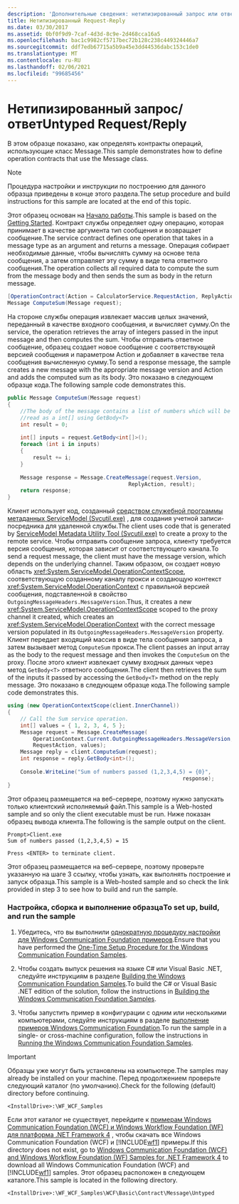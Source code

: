 ```yaml
---
description: 'Дополнительные сведения: нетипизированный запрос или ответ'
title: Нетипизированный Request-Reply
ms.date: 03/30/2017
ms.assetid: 0bf0f9d9-7caf-4d3d-8c9e-2d468cca16a5
ms.openlocfilehash: bac1c9982cf5717bec72b128c238c449324446a7
ms.sourcegitcommit: ddf7edb67715a5b9a45e3dd44536dabc153c1de0
ms.translationtype: MT
ms.contentlocale: ru-RU
ms.lasthandoff: 02/06/2021
ms.locfileid: "99685456"
---
```

# <a name="untyped-requestreply"></a><span data-ttu-id="560b5-103">Нетипизированный запрос/ответ</span><span class="sxs-lookup"><span data-stu-id="560b5-103">Untyped Request/Reply</span></span>

<span data-ttu-id="560b5-104">В этом образце показано, как определять контракты операций, использующие класс Message.</span><span class="sxs-lookup"><span data-stu-id="560b5-104">This sample demonstrates how to define operation contracts that use the Message class.</span></span>  
  
> [!NOTE]
> <span data-ttu-id="560b5-105">Процедура настройки и инструкции по построению для данного образца приведены в конце этого раздела.</span><span class="sxs-lookup"><span data-stu-id="560b5-105">The setup procedure and build instructions for this sample are located at the end of this topic.</span></span>  
  
 <span data-ttu-id="560b5-106">Этот образец основан на [Начало работы](getting-started-sample.md).</span><span class="sxs-lookup"><span data-stu-id="560b5-106">This sample is based on the [Getting Started](getting-started-sample.md).</span></span> <span data-ttu-id="560b5-107">Контракт службы определяет одну операцию, которая принимает в качестве аргумента тип сообщения и возвращает сообщение.</span><span class="sxs-lookup"><span data-stu-id="560b5-107">The service contract defines one operation that takes in a message type as an argument and returns a message.</span></span> <span data-ttu-id="560b5-108">Операция собирает необходимые данные, чтобы вычислять сумму на основе тела сообщения, а затем отправляет эту сумму в виде тела ответного сообщения.</span><span class="sxs-lookup"><span data-stu-id="560b5-108">The operation collects all required data to compute the sum from the message body and then sends the sum as body in the return message.</span></span>  
  
```csharp
[OperationContract(Action = CalculatorService.RequestAction, ReplyAction = CalculatorService.ReplyAction)]  
Message ComputeSum(Message request);  
```  
  
 <span data-ttu-id="560b5-109">На стороне службы операция извлекает массив целых значений, переданный в качестве входного сообщения, и вычисляет сумму.</span><span class="sxs-lookup"><span data-stu-id="560b5-109">On the service, the operation retrieves the array of integers passed in the input message and then computes the sum.</span></span> <span data-ttu-id="560b5-110">Чтобы отправить ответное сообщение, образец создает новое сообщение с соответствующей версией сообщения и параметром Action и добавляет в качестве тела сообщения вычисленную сумму.</span><span class="sxs-lookup"><span data-stu-id="560b5-110">To send a response message, the sample creates a new message with the appropriate message version and Action and adds the computed sum as its body.</span></span> <span data-ttu-id="560b5-111">Это показано в следующем образце кода.</span><span class="sxs-lookup"><span data-stu-id="560b5-111">The following sample code demonstrates this.</span></span>  
  
```csharp
public Message ComputeSum(Message request)  
{  
    //The body of the message contains a list of numbers which will be
    //read as a int[] using GetBody<T>  
    int result = 0;  
  
    int[] inputs = request.GetBody<int[]>();  
    foreach (int i in inputs)  
    {  
        result += i;  
    }  
  
    Message response = Message.CreateMessage(request.Version,
                                      ReplyAction, result);  
    return response;  
}  
```  
  
 <span data-ttu-id="560b5-112">Клиент использует код, созданный [средством служебной программы метаданных ServiceModel (Svcutil.exe)](../servicemodel-metadata-utility-tool-svcutil-exe.md) , для создания учетной записи-посредника для удаленной службы.</span><span class="sxs-lookup"><span data-stu-id="560b5-112">The client uses code that is generated by [ServiceModel Metadata Utility Tool (Svcutil.exe)](../servicemodel-metadata-utility-tool-svcutil-exe.md) to create a proxy to the remote service.</span></span> <span data-ttu-id="560b5-113">Чтобы отправить сообщение запроса, клиенту требуется версия сообщения, которая зависит от соответствующего канала.</span><span class="sxs-lookup"><span data-stu-id="560b5-113">To send a request message, the client must have the message version, which depends on the underlying channel.</span></span> <span data-ttu-id="560b5-114">Таким образом, он создает новую область <xref:System.ServiceModel.OperationContextScope>, соответствующую созданному каналу прокси и создающую контекст <xref:System.ServiceModel.OperationContext> с правильной версией сообщения, подставленной в свойство `OutgoingMessageHeaders.MessageVersion`.</span><span class="sxs-lookup"><span data-stu-id="560b5-114">Thus, it creates a new <xref:System.ServiceModel.OperationContextScope> scoped to the proxy channel it created, which creates an <xref:System.ServiceModel.OperationContext> with the correct message version populated in its `OutgoingMessageHeaders.MessageVersion` property.</span></span> <span data-ttu-id="560b5-115">Клиент передает входящий массив в виде тела сообщения запроса, а затем вызывает метод `ComputeSum` прокси.</span><span class="sxs-lookup"><span data-stu-id="560b5-115">The client passes an input array as the body to the request message and then invokes the `ComputeSum` on the proxy.</span></span> <span data-ttu-id="560b5-116">После этого клиент извлекает сумму входных данных через метод `GetBody<T>` ответного сообщения.</span><span class="sxs-lookup"><span data-stu-id="560b5-116">The client then retrieves the sum of the inputs it passed by accessing the `GetBody<T>` method on the reply message.</span></span> <span data-ttu-id="560b5-117">Это показано в следующем образце кода.</span><span class="sxs-lookup"><span data-stu-id="560b5-117">The following sample code demonstrates this.</span></span>  
  
```csharp
using (new OperationContextScope(client.InnerChannel))  
{  
    // Call the Sum service operation.  
    int[] values = { 1, 2, 3, 4, 5 };  
    Message request = Message.CreateMessage(  
        OperationContext.Current.OutgoingMessageHeaders.MessageVersion,
        RequestAction, values);  
    Message reply = client.ComputeSum(request);  
    int response = reply.GetBody<int>();  
  
    Console.WriteLine("Sum of numbers passed (1,2,3,4,5) = {0}",
                                                       response);  
}  
```  
  
 <span data-ttu-id="560b5-118">Этот образец размещается на веб-сервере, поэтому нужно запускать только клиентский исполняемый файл.</span><span class="sxs-lookup"><span data-stu-id="560b5-118">This sample is a Web-hosted sample and so only the client executable must be run.</span></span> <span data-ttu-id="560b5-119">Ниже показан образец вывода клиента.</span><span class="sxs-lookup"><span data-stu-id="560b5-119">The following is the sample output on the client.</span></span>  
  
```console  
Prompt>Client.exe  
Sum of numbers passed (1,2,3,4,5) = 15  
  
Press <ENTER> to terminate client.  
```  
  
 <span data-ttu-id="560b5-120">Этот образец размещается на веб-сервере, поэтому проверьте указанную на шаге 3 ссылку, чтобы узнать, как выполнять построение и запуск образца.</span><span class="sxs-lookup"><span data-stu-id="560b5-120">This sample is a Web-hosted sample and so check the link provided in step 3 to see how to build and run the sample.</span></span>  
  
### <a name="to-set-up-build-and-run-the-sample"></a><span data-ttu-id="560b5-121">Настройка, сборка и выполнение образца</span><span class="sxs-lookup"><span data-stu-id="560b5-121">To set up, build, and run the sample</span></span>  
  
1. <span data-ttu-id="560b5-122">Убедитесь, что вы выполнили [однократную процедуру настройки для Windows Communication Foundation примеров](one-time-setup-procedure-for-the-wcf-samples.md).</span><span class="sxs-lookup"><span data-stu-id="560b5-122">Ensure that you have performed the [One-Time Setup Procedure for the Windows Communication Foundation Samples](one-time-setup-procedure-for-the-wcf-samples.md).</span></span>  
  
2. <span data-ttu-id="560b5-123">Чтобы создать выпуск решения на языке C# или Visual Basic .NET, следуйте инструкциям в разделе [Building the Windows Communication Foundation Samples](building-the-samples.md).</span><span class="sxs-lookup"><span data-stu-id="560b5-123">To build the C# or Visual Basic .NET edition of the solution, follow the instructions in [Building the Windows Communication Foundation Samples](building-the-samples.md).</span></span>  
  
3. <span data-ttu-id="560b5-124">Чтобы запустить пример в конфигурации с одним или несколькими компьютерами, следуйте инструкциям в разделе [выполнение примеров Windows Communication Foundation](running-the-samples.md).</span><span class="sxs-lookup"><span data-stu-id="560b5-124">To run the sample in a single- or cross-machine configuration, follow the instructions in [Running the Windows Communication Foundation Samples](running-the-samples.md).</span></span>  
  
> [!IMPORTANT]
> <span data-ttu-id="560b5-125">Образцы уже могут быть установлены на компьютере.</span><span class="sxs-lookup"><span data-stu-id="560b5-125">The samples may already be installed on your machine.</span></span> <span data-ttu-id="560b5-126">Перед продолжением проверьте следующий каталог (по умолчанию).</span><span class="sxs-lookup"><span data-stu-id="560b5-126">Check for the following (default) directory before continuing.</span></span>  
>
> `<InstallDrive>:\WF_WCF_Samples`  
>
> <span data-ttu-id="560b5-127">Если этот каталог не существует, перейдите к [примерам Windows Communication Foundation (WCF) и Windows Workflow Foundation (WF) для платформа .NET Framework 4](https://www.microsoft.com/download/details.aspx?id=21459) , чтобы скачать все Windows Communication Foundation (WCF) и [!INCLUDE[wf1](../../../../includes/wf1-md.md)] примеры.</span><span class="sxs-lookup"><span data-stu-id="560b5-127">If this directory does not exist, go to [Windows Communication Foundation (WCF) and Windows Workflow Foundation (WF) Samples for .NET Framework 4](https://www.microsoft.com/download/details.aspx?id=21459) to download all Windows Communication Foundation (WCF) and [!INCLUDE[wf1](../../../../includes/wf1-md.md)] samples.</span></span> <span data-ttu-id="560b5-128">Этот образец расположен в следующем каталоге.</span><span class="sxs-lookup"><span data-stu-id="560b5-128">This sample is located in the following directory.</span></span>  
>
> `<InstallDrive>:\WF_WCF_Samples\WCF\Basic\Contract\Message\Untyped`  
